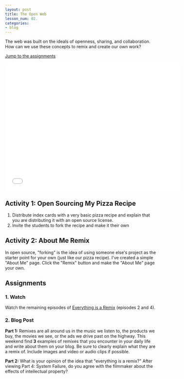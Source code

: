 ```yaml
---
layout: post
title: The Open Web
lesson_num: 02.
categories:
- blog
---
```


The web was built on the ideals of openness, sharing, and collaboration. How can we use these concepts to remix and create our own work?

<!--more-->

[Jump to the assignments](#assignments)

<iframe src="//slid.es/ascott1/dmd1070-02/embed" width="576" height="420" scrolling="no" frameborder="0" webkitallowfullscreen mozallowfullscreen allowfullscreen></iframe>

## Activity 1: Open Sourcing My Pizza Recipe

1. Distribute index cards with a very basic pizza recipe and explain that you are distributing it with an open source license.
2. Invite the students to fork the recipe and make it their own

## Activity 2: About Me Remix

In open source, "forking" is the idea of using someone else's project as the starter point for your own (just like our pizza recipe). I've created a simple "About Me" page. Click the "Remix" button and make the "About Me" page your own.

<a id="assignments"></a>

## Assignments

### 1. Watch

Watch the remaining episodes of [Everything is a Remix](http://everythingisaremix.info/watch-the-series/) (episodes 2 and 4).

### 2. Blog Post

**Part 1:** Remixes are all around us in the music we listen to, the products we buy, the movies we see, or the ads we drive past on the highway. This weekend find **3** examples of remixes that you encounter in your daily life and write about them on your blog. Be sure to clearly explain what they are a remix of. Include images and video or audio clips if possible.

**Part 2:** What is your opinion of the idea that "everything is a remix?" After viewing Part 4: System Failure, do you agree with the filmmaker about the effects of intellectual property?


